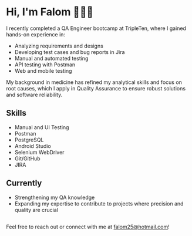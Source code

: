 # Hi, I'm Falom 👋🏽🌸

I recently completed a QA Engineer bootcamp at TripleTen, where I gained hands-on experience in:

- Analyzing requirements and designs
- Developing test cases and bug reports in Jira
- Manual and automated testing
- API testing with Postman
- Web and mobile testing

My background in medicine has refined my analytical skills and focus on root causes, which I apply in Quality Assurance to ensure robust solutions and software reliability.

## Skills

- Manual and UI Testing
- Postman
- PostgreSQL
- Android Studio
- Selenium WebDriver
- Git/GitHub
- JIRA

## Currently

- Strengthening my QA knowledge
- Expanding my expertise to contribute to projects where precision and quality are crucial

##

Feel free to reach out or connect with me at falom25@hotmail.com!

